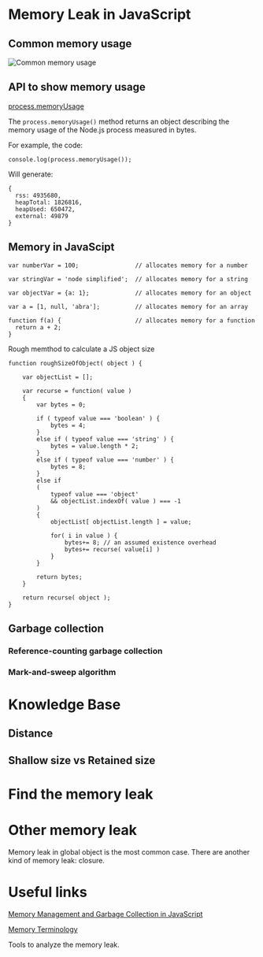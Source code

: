 # Memory Leak in JavaScript

## Common memory usage

![Common memory usage](https://user-images.githubusercontent.com/2970098/72621557-5658ec80-38f6-11ea-9189-950ce83d217a.png)

## API to show memory usage

[process.memoryUsage](https://nodejs.org/api/process.html#process_process_memoryusage)

The `process.memoryUsage()` method returns an object describing the memory usage of the Node.js process measured in bytes.

For example, the code:
```
console.log(process.memoryUsage());
```
Will generate:
```
{
  rss: 4935680,
  heapTotal: 1826816,
  heapUsed: 650472,
  external: 49879
}
```
## Memory in JavaScipt

```
var numberVar = 100;                // allocates memory for a number

var stringVar = 'node simplified';  // allocates memory for a string

var objectVar = {a: 1};             // allocates memory for an object

var a = [1, null, 'abra'];          // allocates memory for an array

function f(a) {                     // allocates memory for a function
  return a + 2;
} 
```
Rough memthod to calculate a JS object size
```
function roughSizeOfObject( object ) {

    var objectList = [];

    var recurse = function( value )
    {
        var bytes = 0;

        if ( typeof value === 'boolean' ) {
            bytes = 4;
        }
        else if ( typeof value === 'string' ) {
            bytes = value.length * 2;
        }
        else if ( typeof value === 'number' ) {
            bytes = 8;
        }
        else if
        (
            typeof value === 'object'
            && objectList.indexOf( value ) === -1
        )
        {
            objectList[ objectList.length ] = value;

            for( i in value ) {
                bytes+= 8; // an assumed existence overhead
                bytes+= recurse( value[i] )
            }
        }

        return bytes;
    }

    return recurse( object );
}
```

## Garbage collection

### Reference-counting garbage collection

### Mark-and-sweep algorithm

# Knowledge Base

## Distance

## Shallow size vs Retained size

# Find the memory leak

# Other memory leak

Memory leak in global object is the most common case. There are another kind of memory leak: closure.

# Useful links

[Memory Management and Garbage Collection in JavaScript](https://dzone.com/articles/memory-management-and-garbage-collection-in-javasc)

[Memory Terminology](https://developers.google.com/web/tools/chrome-devtools/memory-problems/memory-101#object_sizes)

Tools to analyze the memory leak.

